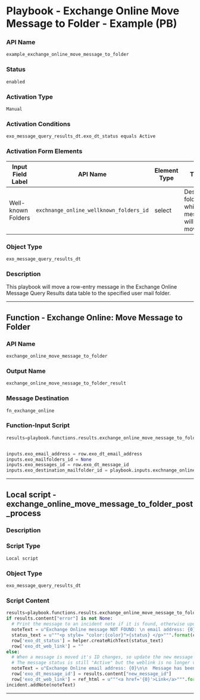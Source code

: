 <!--
    DO NOT MANUALLY EDIT THIS FILE
    THIS FILE IS AUTOMATICALLY GENERATED WITH resilient-sdk codegen
    Generated with resilient-sdk v51.0.1.1.824
-->

# Playbook - Exchange Online Move Message to Folder - Example (PB)

### API Name
`example_exchange_online_move_message_to_folder`

### Status
`enabled`

### Activation Type
`Manual`

### Activation Conditions
`exo_message_query_results_dt.exo_dt_status equals Active`

### Activation Form Elements
| Input Field Label | API Name | Element Type | Tooltip | Requirement |
| ----------------- | -------- | ------------ | ------- | ----------- |
| Well-known Folders | `exchnange_online_wellknown_folders_id` | select | Destination folder to which message will be moved | Always |

### Object Type
`exo_message_query_results_dt`

### Description
This playbook will move a row-entry message in the Exchange Online Message Query Results data table to the specified user mail folder.


---
## Function - Exchange Online: Move Message to Folder

### API Name
`exchange_online_move_message_to_folder`

### Output Name
`exchange_online_move_nessage_to_folder_result`

### Message Destination
`fn_exchange_online`

### Function-Input Script
```python
results=playbook.functions.results.exchange_online_move_nessage_to_folder_result


inputs.exo_email_address = row.exo_dt_email_address
inputs.exo_mailfolders_id = None
inputs.exo_messages_id = row.exo_dt_message_id
inputs.exo_destination_mailfolder_id = playbook.inputs.exchnange_online_wellknown_folders_id
```

---

## Local script - exchange_online_move_message_to_folder_post_process

### Description


### Script Type
`Local script`

### Object Type
`exo_message_query_results_dt`

### Script Content
```python
results=playbook.functions.results.exchange_online_move_nessage_to_folder_result
if results.content["error"] is not None:
  # Print the message to an incident note if it is found, otherwise update the status as Not Found in the datatable.
  noteText = u"Exchange Online message NOT FOUND: \n email address: {0}\n message ID: {1}".format(results.inputs["exo_email_address"], results.inputs["exo_messages_id"])
  status_text = u"""<p style= "color:{color}">{status} </p>""".format(color="red", status="Not Found")
  row['exo_dt_status'] = helper.createRichText(status_text)
  row['exo_dt_web_link'] = ""
else:
  # When a message is moved it's ID changes, so update the new message ID into the data table
  # The message status is still "Active" but the weblink is no longer valid, so make is empty string.
  noteText = u"Exchange Online email address: {0}\n\n  Message has been moved to folder: {1}\n\n  Old message ID: {2} \n\n  New message ID: {3}".format(results.inputs["exo_email_address"], results.inputs["exo_destination_mailfolder_id"]["name"], results.inputs["exo_messages_id"], results.content["new_message_id"])
  row['exo_dt_message_id'] = results.content["new_message_id"]
  row['exo_dt_web_link'] = ref_html = u"""<a href='{0}'>Link</a>""".format(results.content["new_web_link"])
incident.addNote(noteText)
```

---

